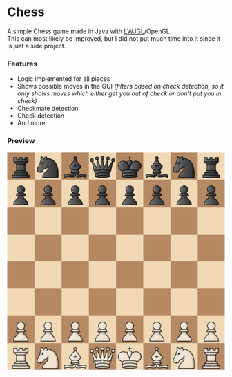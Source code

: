 # Chess

A simple Chess game made in Java with [LWJGL](https://www.lwjgl.org/)/OpenGL.  
This can most likely be improved, but I did not put much time into it since it is just a side project.

### Features

-   Logic implemented for all pieces
-   Shows possible moves in the GUI _(filters based on check detection, so it only shows moves which either get you out of check or don't put you in check)_
-   Checkmate detection
-   Check detection
-   And more...

### Preview

![](preview.gif)
